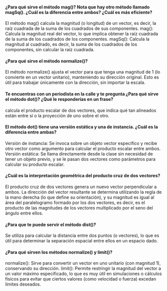 #### ¿Para qué sirve el método mag()? Nota que hay otro método llamado magSq(). ¿Cuál es la diferencia entre ambos? ¿Cuál es más eficiente?
El método mag() calcula la magnitud (o longitud) de un vector, es decir, la raíz cuadrada de la suma de los cuadrados de sus componentes.
mag(): Calcula la magnitud real del vector, lo que implica obtener la raíz cuadrada de la suma de los cuadrados de los componentes.
magSq(): Calcula la magnitud al cuadrado, es decir, la suma de los cuadrados de los componentes, sin calcular la raíz cuadrada.

#### ¿Para qué sirve el método normalize()?
El método normalize() ajusta el vector para que tenga una magnitud de 1 (lo convierte en un vector unitario), manteniendo su dirección original.
Esto es útil para trabajar únicamente con la dirección, sin importar la escala.

#### Te encuentras con un periodista en la calle y te pregunta ¿Para qué sirve el método dot()? ¿Qué le responderías en un frase?
calcula el producto escalar de dos vectores, que indica qué tan alineados están entre sí o la proyección de uno sobre el otro.

#### El método dot() tiene una versión estática y una de instancia. ¿Cuál es la diferencia entre ambas?
Versión de instancia: Se invoca sobre un objeto vector específico y recibe otro vector como argumento para calcular el producto escalar entre ambos.
Versión estática: Se llama directamente desde la clase sin necesidad de tener un objeto previo, y se le pasan dos vectores como parámetros para calcular su producto escalar.

#### ¿Cuál es la interpretación geométrica del producto cruz de dos vectores? 
El producto cruz de dos vectores genera un nuevo vector perpendicular a ambos.
La dirección del vector resultante se determina utilizando la regla de la mano derecha (lo que define su orientación), y su magnitud es igual al área del paralelogramo formado por los dos vectores,
es decir, es el producto de las magnitudes de los vectores multiplicado por el seno del ángulo entre ellos.

#### ¿Para que te puede servir el método dist()?
Se utiliza para calcular la distancia entre dos puntos (o vectores), lo que es útil para determinar la separación espacial entre ellos en un espacio dado.

#### ¿Para qué sirven los métodos normalize() y limit()?
normalize(): Sirve para convertir un vector en uno unitario (con magnitud 1), conservando su dirección.
limit(): Permite restringir la magnitud del vector a un valor máximo especificado, lo que es muy útil en simulaciones o cálculos físicos para evitar que ciertos valores (como velocidad o fuerza) excedan límites deseados.
